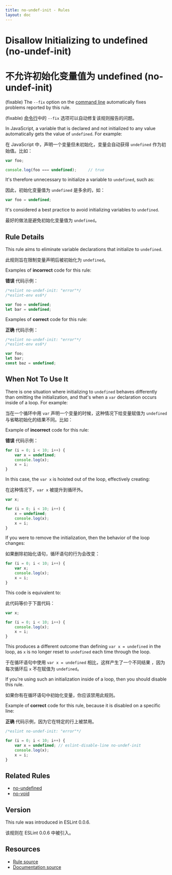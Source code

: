 ```yaml
---
title: no-undef-init - Rules
layout: doc
---
```

<!-- Note: No pull requests accepted for this file. See README.md in the root directory for details. -->

# Disallow Initializing to undefined (no-undef-init)

# 不允许初始化变量值为 undefined (no-undef-init)

(fixable) The `--fix` option on the [command line](../user-guide/command-line-interface#fix) automatically fixes problems reported by this rule.

(fixable) [命令行](../user-guide/command-line-interface#fix)中的 `--fix` 选项可以自动修复该规则报告的问题。

In JavaScript, a variable that is declared and not initialized to any value automatically gets the value of `undefined`. For example:

在 JavaScript 中，声明一个变量但未初始化，变量会自动获得 `undefined` 作为初始值。比如：

```js
var foo;

console.log(foo === undefined);     // true
```

It's therefore unnecessary to initialize a variable to `undefined`, such as:

因此，初始化变量值为 `undefined` 是多余的，如：

```js
var foo = undefined;
```

It's considered a best practice to avoid initializing variables to `undefined`.

最好的做法是避免初始化变量值为 `undefined`。

## Rule Details

This rule aims to eliminate variable declarations that initialize to `undefined`.

此规则旨在限制变量声明后被初始化为 `undefined`。

Examples of **incorrect** code for this rule:

**错误** 代码示例：

```js
/*eslint no-undef-init: "error"*/
/*eslint-env es6*/

var foo = undefined;
let bar = undefined;
```

Examples of **correct** code for this rule:

**正确** 代码示例：

```js
/*eslint no-undef-init: "error"*/
/*eslint-env es6*/

var foo;
let bar;
const baz = undefined;
```

## When Not To Use It

There is one situation where initializing to `undefined` behaves differently than omitting the initialization, and that's when a `var` declaration occurs inside of a loop. For example:

当在一个循环中用 `var` 声明一个变量的时候，这种情况下给变量赋值为 `undefined` 与省略初始化的结果不同。比如：

Example of **incorrect** code for this rule:

**错误** 代码示例：

```js
for (i = 0; i < 10; i++) {
    var x = undefined;
    console.log(x);
    x = i;
}
```

In this case, the `var x` is hoisted out of the loop, effectively creating:

在这种情况下，`var x` 被提升到循环外。

```js
var x;

for (i = 0; i < 10; i++) {
    x = undefined;
    console.log(x);
    x = i;
}
```

If you were to remove the initialization, then the behavior of the loop changes:

如果删除初始化语句，循环语句的行为会改变：

```js
for (i = 0; i < 10; i++) {
    var x;
    console.log(x);
    x = i;
}
```

This code is equivalent to:

此代码等价于下面代码：

```js
var x;

for (i = 0; i < 10; i++) {
    console.log(x);
    x = i;
}
```

This produces a different outcome than defining `var x = undefined` in the loop, as `x` is no longer reset to `undefined` each time through the loop.

于在循环语句中使用 `var x = undefined` 相比，这样产生了一个不同结果 ，因为每次循环后 `x` 不在赋值为 `undefined`。

If you're using such an initialization inside of a loop, then you should disable this rule.

如果你有在循环语句中初始化变量，你应该禁用此规则。

Example of **correct** code for this rule, because it is disabled on a specific line:

**正确** 代码示例，因为它在特定的行上被禁用。

```js
/*eslint no-undef-init: "error"*/

for (i = 0; i < 10; i++) {
    var x = undefined; // eslint-disable-line no-undef-init
    console.log(x);
    x = i;
}
```

## Related Rules

* [no-undefined](no-undefined)
* [no-void](no-void)

## Version

This rule was introduced in ESLint 0.0.6.

该规则在 ESLint 0.0.6 中被引入。

## Resources

* [Rule source](https://github.com/eslint/eslint/tree/master/lib/rules/no-undef-init.js)
* [Documentation source](https://github.com/eslint/eslint/tree/master/docs/rules/no-undef-init.md)
